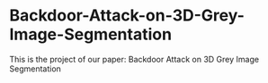 # Backdoor-Attack-on-3D-Grey-Image-Segmentation
This is the project of our paper: Backdoor Attack on 3D Grey Image Segmentation
